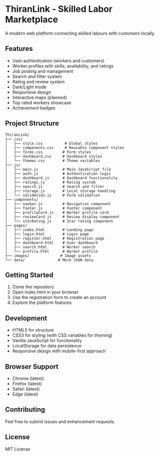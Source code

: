 # ThiranLink - Skilled Labor Marketplace

A modern web platform connecting skilled labours with customers locally.

## Features

- User authentication (workers and customers)
- Worker profiles with skills, availability, and ratings
- Job posting and management
- Search and filter system
- Rating and review system
- Dark/Light mode
- Responsive design
- Interactive maps (planned)
- Top rated workers showcase
- Achievement badges

## Project Structure

```
ThiranLink/
├── css/
│   ├── style.css          # Global styles
│   ├── components.css     # Reusable component styles
│   ├── forms.css         # Form styles
│   ├── dashboard.css     # Dashboard styles
│   └── themes.css        # Theme variables
├── js/
│   ├── main.js           # Main JavaScript file
│   ├── auth.js           # Authentication logic
│   ├── dashboard.js      # Dashboard functionality
│   ├── ratings.js        # Rating system
│   ├── search.js         # Search and filter
│   ├── storage.js        # Local storage handling
│   └── validation.js     # Form validation
├── components/
│   ├── navbar.js         # Navigation component
│   ├── footer.js         # Footer component
│   ├── profileCard.js    # Worker profile card
│   ├── reviewCard.js     # Review display component
│   └── starRating.js     # Star rating component
├── pages/
│   ├── index.html        # Landing page
│   ├── login.html        # Login page
│   ├── register.html     # Registration page
│   ├── dashboard.html    # User dashboard
│   ├── search.html       # Worker search
│   └── profile.html      # Worker profile
├── images/              # Image assets
└── data/               # Mock JSON data
```

## Getting Started

1. Clone the repository
2. Open index.html in your browser
3. Use the registration form to create an account
4. Explore the platform features

## Development

- HTML5 for structure
- CSS3 for styling (with CSS variables for theming)
- Vanilla JavaScript for functionality
- LocalStorage for data persistence
- Responsive design with mobile-first approach

## Browser Support

- Chrome (latest)
- Firefox (latest)
- Safari (latest)
- Edge (latest)

## Contributing

Feel free to submit issues and enhancement requests.

## License

MIT License 
